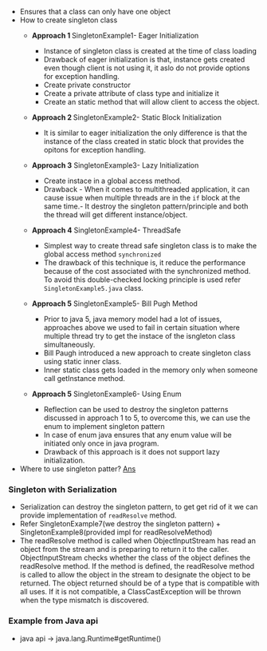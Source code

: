 
 - Ensures that a class can only have one object
 - How to create singleton class
   - <b>Approach 1 </b>SingletonExample1-  Eager Initialization
     - Instance of singleton class is created at the time of class loading
     - Drawback of eager initialization is that, instance gets created even though client is not using it, it aslo do not provide options for exception handling.
     - Create private constructor
     - Create a private attribute of class type and initialize it
     - Create an static method that will allow client to access the object.
   - <b>Approach 2 </b>SingletonExample2- Static Block Initialization
     - It is similar to eager initialization the only difference is that the instance of the class created in static block that provides the opitons for exception handling.
   - <b>Approach 3</b> SingletonExample3- Lazy Initialization
     - Create instace in a global access method.
     - Drawback - When it comes to multithreaded application, it can cause issue when multiple threads are in the ```if``` block at the same time.- It destroy the singleton pattern/principle and both the thread will get different instance/object.
  
   - <b>Approach 4</b> SingletonExample4- ThreadSafe
     - Simplest way to create thread safe singleton class is to make the global access method ```synchronized```
     - The drawback of this technique is, it reduce the performance because of the cost associated with the synchronized method. To avoid this double-checked locking principle is used refer ```SingletonExample5.java``` class.
   - <b>Approach 5</b> SingletonExample5- Bill Pugh Method
     - Prior to java 5, java memory model had a lot of issues, approaches above we used to fail in certain situation where multiple thread try to get the instace of the isngleton class simultaneously.
     - Bill Paugh introduced a new approach to create singleton class using static inner class.
     - Inner static class gets loaded in the memory only when someone call getInstance method.
   - <b>Approach 5</b> SingletonExample6- Using Enum
     - Reflection can be used to destroy the singleton patterns discussed in approach 1 to 5, to overcome this, we can use the enum to implement singleton pattern
     - In case of enum java ensures that any enum value will be initiated only once in java program.
     - Drawback of this approach is it does not support lazy initialization.
- Where to use singleton patter? [Ans](https://stackoverflow.com/questions/3192095/where-exactly-the-singleton-pattern-is-used-in-real-application)
 
 ### Singleton with Serialization
 - Serialization can destroy the singleton pattern, to get get rid of it we can provide implementation of ```readResolve``` method.
 - Refer SingletonExample7(we destroy the singleton pattern) + SingletonExample8(provided impl for readResolveMethod)
 - The readResolve method is called when ObjectInputStream has read an object from the stream and is preparing to return it to the caller. ObjectInputStream checks whether the class of the object defines the readResolve method. If the method is defined, the readResolve method is called to allow the object in the stream to designate the object to be returned. The object returned should be of a type that is compatible with all uses. If it is not compatible, a ClassCastException will be thrown when the type mismatch is discovered.
 
 ### Example from Java api 
   - java api -> java.lang.Runtime#getRuntime()
